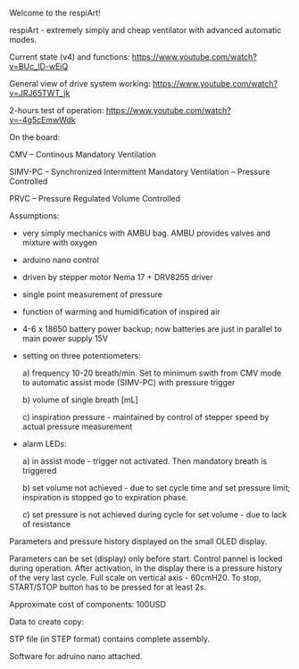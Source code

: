 Welcome to the respiArt!

respiArt - extremely simply and cheap ventilator with advanced automatic modes.  

Current state (v4) and functions: https://www.youtube.com/watch?v=BUc_lD-wEiQ

General view of drive system working: https://www.youtube.com/watch?v=JRJ65TWT_jk

2-hours test of operation: https://www.youtube.com/watch?v=-4g5cEmwWdk


On the board:

CMV – Continous Mandatory Ventilation

SIMV-PC – Synchronized Intermittent Mandatory Ventilation – Pressure Controlled 

PRVC – Pressure Regulated Volume Controlled

Assumptions:
- very simply mechanics with AMBU bag. AMBU provides valves and mixture with oxygen
- arduino nano control
- driven by stepper motor Nema 17 + DRV8255 driver
- single point measurement of pressure
- function of warming and humidification of inspired air
- 4-6 x 18650 battery power backup; now batteries are just in parallel to main power supply 15V
- setting on three potentiometers: 

   a) frequency 10-20 breath/min. Set to minimum swith from CMV mode to automatic assist mode (SIMV-PC) with pressure trigger 

   b) volume of single breath [mL] 

   c) inspiration pressure - maintained by control of stepper speed by actual pressure measurement

- alarm LEDs: 

   a) in assist mode - trigger not activated. Then mandatory breath is triggered 

   b) set volume not achieved - due to set cycle time and set pressure limit; inspiration is stopped go to expiration phase. 

   c) set pressure is not achieved during cycle for set volume - due to lack of resistance

Parameters and pressure history displayed on the small OLED display.

Parameters can be set (display) only before start. Control pannel is locked during operation.
After activation, in the display there is a pressure history of the very last cycle. Full scale on vertical axis - 60cmH20.
To stop, START/STOP button has to be pressed for at least 2s. 

Approximate cost of components: 100USD 

Data to create copy:

STP file (in STEP format) contains complete assembly.

Software for adruino nano attached.
